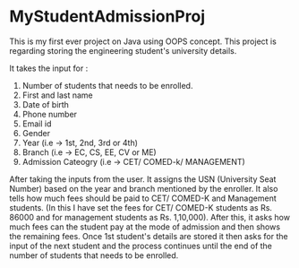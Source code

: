 # MyStudentAdmissionProj
This is my first ever project on Java using OOPS concept. 
This project is regarding storing the engineering student's university details.

It takes the input for :

1. Number of students that needs to be enrolled.
2. First and last name
3. Date of birth
4. Phone number
5. Email id
6. Gender
7. Year (i.e -> 1st, 2nd, 3rd or 4th)
8. Branch (i.e -> EC, CS, EE, CV or ME)
9. Admission Cateogry (i.e -> CET/ COMED-k/ MANAGEMENT) 

After taking the inputs from the user. It assigns the USN (University Seat Number) based on the year and branch mentioned by the enroller. 
It also tells how much fees should be paid to CET/ COMED-K and Management students. (In this I have set the fees for CET/ COMED-K students as Rs. 86000 and for management students as Rs. 1,10,000). 
After this, it asks how much fees can the student pay at the mode of admission and then shows the remaining fees.
Once 1st student's details are stored it then asks for the input of the next student and the process continues until the end of the number of students that needs to be enrolled.
